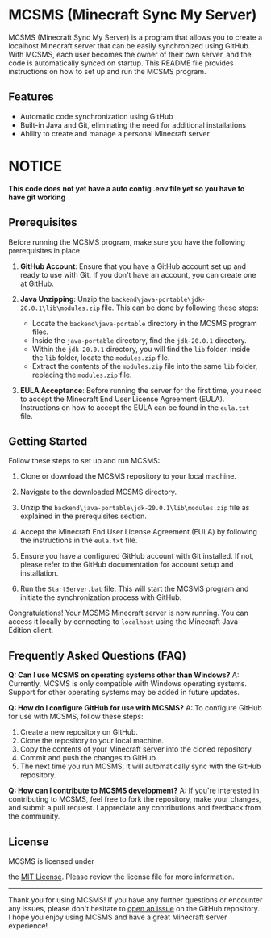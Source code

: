 # MCSMS (Minecraft Sync My Server)

MCSMS (Minecraft Sync My Server) is a program that allows you to create a localhost Minecraft server that can be easily synchronized using GitHub. With MCSMS, each user becomes the owner of their own server, and the code is automatically synced on startup. This README file provides instructions on how to set up and run the MCSMS program.

## Features

- Automatic code synchronization using GitHub
- Built-in Java and Git, eliminating the need for additional installations
- Ability to create and manage a personal Minecraft server


# NOTICE
**This code does not yet have a auto config .env file yet so you have to have git working**
## Prerequisites

Before running the MCSMS program, make sure you have the following prerequisites in place 




1. **GitHub Account**: Ensure that you have a GitHub account set up and ready to use with Git. If you don't have an account, you can create one at [GitHub](https://github.com).

2. **Java Unzipping**: Unzip the `backend\java-portable\jdk-20.0.1\lib\modules.zip` file. This can be done by following these steps:
    - Locate the `backend\java-portable` directory in the MCSMS program files.
    - Inside the `java-portable` directory, find the `jdk-20.0.1` directory.
    - Within the `jdk-20.0.1` directory, you will find the `lib` folder. Inside the `lib` folder, locate the `modules.zip` file.
    - Extract the contents of the `modules.zip` file into the same `lib` folder, replacing the `modules.zip` file.

3. **EULA Acceptance**: Before running the server for the first time, you need to accept the Minecraft End User License Agreement (EULA). Instructions on how to accept the EULA can be found in the `eula.txt` file.

## Getting Started

Follow these steps to set up and run MCSMS:

1. Clone or download the MCSMS repository to your local machine.

2. Navigate to the downloaded MCSMS directory.

3. Unzip the `backend\java-portable\jdk-20.0.1\lib\modules.zip` file as explained in the prerequisites section.

4. Accept the Minecraft End User License Agreement (EULA) by following the instructions in the `eula.txt` file.

5. Ensure you have a configured GitHub account with Git installed. If not, please refer to the GitHub documentation for account setup and installation.

6. Run the `StartServer.bat` file. This will start the MCSMS program and initiate the synchronization process with GitHub.

Congratulations! Your MCSMS Minecraft server is now running. You can access it locally by connecting to `localhost` using the Minecraft Java Edition client.

## Frequently Asked Questions (FAQ)

**Q: Can I use MCSMS on operating systems other than Windows?**
A: Currently, MCSMS is only compatible with Windows operating systems. Support for other operating systems may be added in future updates.

**Q: How do I configure GitHub for use with MCSMS?**
A: To configure GitHub for use with MCSMS, follow these steps:
   1. Create a new repository on GitHub.
   2. Clone the repository to your local machine.
   3. Copy the contents of your Minecraft server into the cloned repository.
   4. Commit and push the changes to GitHub.
   5. The next time you run MCSMS, it will automatically sync with the GitHub repository.

**Q: How can I contribute to MCSMS development?**
A: If you're interested in contributing to MCSMS, feel free to fork the repository, make your changes, and submit a pull request. I appreciate any contributions and feedback from the community.

## License

MCSMS is licensed under

 the [MIT License](LICENSE). Please review the license file for more information.

---

Thank you for using MCSMS! If you have any further questions or encounter any issues, please don't hesitate to [open an issue](https://github.com/Wazeback/MCSMS/issues) on the GitHub repository. I hope you enjoy using MCSMS and have a great Minecraft server experience!
